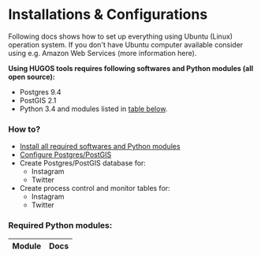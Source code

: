 # Installations & Configurations

Following docs shows how to set up everything using Ubuntu (Linux) operation system. If you don't have Ubuntu computer available consider using e.g. Amazon Web Services (more information here).

**Using HUGOS tools requires following softwares and Python modules (all open source):**
- Postgres 9.4
- PostGIS 2.1
- Python 3.4 and modules listed in [table below](#PythonModules).
   
### How to?
- [Install all required softwares and Python modules](softwares.md) 
- [Configure Postgres/PostGIS](postgres_config.md)
- Create Postgres/PostGIS database for:
    - Instagram
    - Twitter
- Create process control and monitor tables for:
    - Instagram
    - Twitter

### <a name="PythonModules"></a>Required Python modules:

| Module | Docs |
|--------|------|


